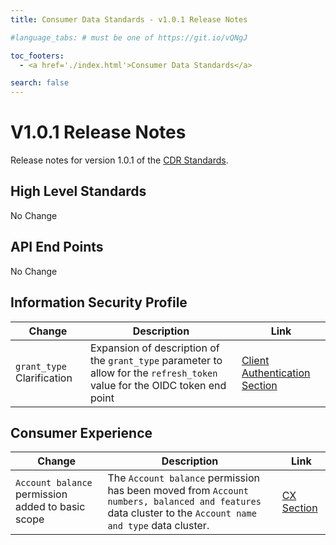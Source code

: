 ```yaml
---
title: Consumer Data Standards - v1.0.1 Release Notes

#language_tabs: # must be one of https://git.io/vQNgJ

toc_footers:
  - <a href='./index.html'>Consumer Data Standards</a>

search: false
---
```


# V1.0.1 Release Notes
Release notes for version 1.0.1 of the [CDR Standards](./index.html).

## High Level Standards
No Change

## API End Points
No Change

## Information Security Profile
|Change|Description|Link|
|------|-----------|----|
|`grant_type` Clarification|Expansion of description of the `grant_type` parameter to allow for the `refresh_token` value for the OIDC token end point|[Client Authentication Section](./index.html#client-authentication)

## Consumer Experience
|Change|Description|Link|
|------|-----------|----|
|`Account balance` permission added to basic scope|The `Account balance` permission has been moved from `Account numbers, balanced and features` data cluster to the `Account name and type` data cluster.|[CX Section](index.html#consumer-experience)

